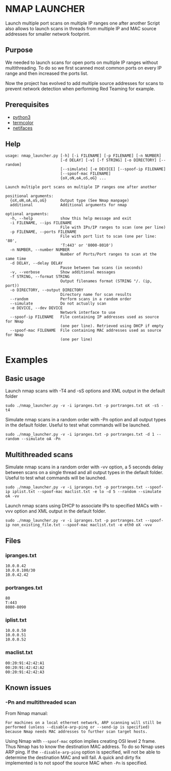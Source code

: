 # NMAP LAUNCHER

Launch multiple port scans on multiple IP ranges one after another
Script also allows to launch scans in threads from multiple IP and
MAC source addresses for smaller network footprint.

## Purpose

We needed to launch scans for open ports on multiple IP ranges without
multithreading. To do so we first scanned most common ports on every IP range
and then increased the ports list.

Now the project has evolved to add multiple source addresses for scans to
prevent network detection when performing Red Teaming for example.

## Prerequisites

* [python3](https://www.python.org/downloads/)
* [termcolor](https://pypi.org/project/termcolor/)
* [netifaces](https://pypi.org/project/netifaces/)

## Help

```
usage: nmap_launcher.py [-h] [-i FILENAME] [-p FILENAME] [-n NUMBER]
                        [-d DELAY] [-v] [-f STRING] [-o DIRECTORY] [--random]
                        [--simulate] [-e DEVICE] [--spoof-ip FILENAME]
                        [--spoof-mac FILENAME]
                        {oX,oN,oA,oS,oG} ...

Launch multiple port scans on multiple IP ranges one after another

positional arguments:
  {oX,oN,oA,oS,oG}      Output type (See Nmap manpage)
  additional            Additional arguments for nmap

optional arguments:
  -h, --help            show this help message and exit
  -i FILENAME, --ips FILENAME
                        File with IPs/IP ranges to scan (one per line)
  -p FILENAME, --ports FILENAME
                        File with port list to scan (one per line: '80',
                        'T:443' or '8000-8010')
  -n NUMBER, --number NUMBER
                        Number of Ports/Port ranges to scan at the same time
  -d DELAY, --delay DELAY
                        Pause between two scans (in seconds)
  -v, --verbose         Show additional messages
  -f STRING, --format STRING
                        Output filenames format (STRING °/. (ip, port))
  -o DIRECTORY, --output DIRECTORY
                        Directory name for scan results
  --random              Perform scans in a random order
  --simulate            Do not actually scan
  -e DEVICE, --dev DEVICE
                        Network interface to use
  --spoof-ip FILENAME   File containing IP addresses used as source for Nmap
                        (one per line). Retrieved using DHCP if empty
  --spoof-mac FILENAME  File containing MAC addresses used as source for Nmap
                        (one per line)
```

# Examples

## Basic usage

Launch nmap scans with -T4 and -sS options and XML output in the default folder

`sudo ./nmap_launcher.py -v -i ipranges.txt -p portranges.txt oX -sS -t4`

Simulate nmap scans in a random order with -Pn option and all output types in the default folder. Useful to test what commands will be launched.

`sudo ./nmap_launcher.py -v -i ipranges.txt -p portranges.txt -d 1 --random --simulate oA -Pn`

## Multithreaded scans

Simulate nmap scans in a random order with -vv option, a 5 seconds delay between scans on a single thread and all output types in the default folder. Useful to test what commands will be launched.

`sudo ./nmap_launcher.py -v -i ipranges.txt -p portranges.txt --spoof-ip iplist.txt --spoof-mac maclist.txt -e lo -d 5 --random --simulate oA -vv`

Launch nmap scans using DHCP to associate IPs to specified MACs with -vvv option and XML output in the default folder.

`sudo ./nmap_launcher.py -v -i ipranges.txt -p portranges.txt --spoof-ip non_existing_file.txt --spoof-mac maclist.txt -e eth0 oX -vvv`

## Files

### ipranges.txt

```
10.0.0.42
10.0.0.100/30
10.0.42.42
```

### portranges.txt

```
80
T:443
8080-8090
```

### iplist.txt

```
10.0.0.50
10.0.0.51
10.0.0.52
```

### maclist.txt

```
00:20:91:42:42:A1
00:20:91:42:42:A2
00:20:91:42:42:A3
```

## Known issues

### -Pn and multithreaded scan

From Nmap manual:
```
For machines on a local ethernet network, ARP scanning will still be performed (unless --disable-arp-ping or --send-ip is specified) because Nmap needs MAC addresses to further scan target hosts.
```

Using Nmap with `--spoof-mac` option implies creating OSI level 2 frame. Thus Nmap has to know the destination MAC address. To do so Nmap uses ARP ping. If the `--disable-arp-ping` option is specified, will not be able to determine the destination MAC and will fail. A quick and dirty fix implemented is to not spoof the source MAC when `-Pn` is specified.
